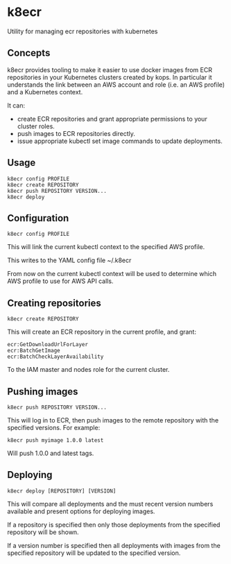 # k8ecr

Utility for managing ecr repositories with kubernetes

## Concepts

k8ecr provides tooling to make it easier to use docker images from ECR repositories in your Kubernetes clusters created by kops. In particular it understands the link between an AWS account and role (i.e. an AWS profile) and a Kubernetes context.

It can:

- create ECR repositories and grant appropriate permissions to your cluster roles.
- push images to ECR repositories directly.
- issue appropriate kubectl set image commands to update deployments.

## Usage

    k8ecr config PROFILE
    k8ecr create REPOSITORY
    k8ecr push REPOSITORY VERSION...
    k8ecr deploy

## Configuration

    k8ecr config PROFILE

This will link the current kubectl context to the specified AWS profile.

This writes to the YAML config file ~/.k8ecr

From now on the current kubectl context will be used to determine which AWS profile to use for AWS API calls.

## Creating repositories

    k8ecr create REPOSITORY

This will create an ECR repository in the current profile, and grant:

    ecr:GetDownloadUrlForLayer
    ecr:BatchGetImage
    ecr:BatchCheckLayerAvailability

To the IAM master and nodes role for the current cluster.

## Pushing images

    k8ecr push REPOSITORY VERSION...

This will log in to ECR, then push images to the remote repository with the specified versions.  For example:

    k8ecr push myimage 1.0.0 latest

Will push 1.0.0 and latest tags.

## Deploying

    k8ecr deploy [REPOSITORY] [VERSION]

This will compare all deployments and the must recent version numbers available and present options for deploying images.

If a repository is specified then only those deployments from the specified repository will be shown.

If a version number is specified then all deployments with images from the specified repository will be updated to the specified version.

